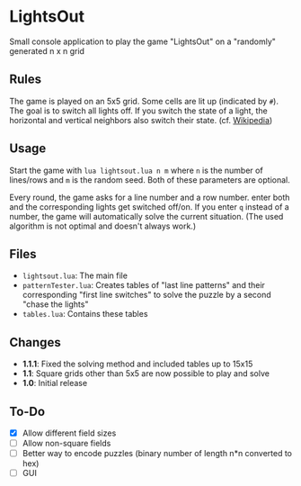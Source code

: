 # LightsOut
Small console application to play the game "LightsOut" on a "randomly" generated n x n grid

## Rules
The game is played on an 5x5 grid. Some cells are lit up (indicated by `#`). The goal is to switch all lights off. If you switch the state of a light, the horizontal and vertical neighbors also switch their state. (cf. [Wikipedia](https://en.wikipedia.org/wiki/Lights_Out_%28game%29))

## Usage
Start the game with `lua lightsout.lua n m` where `n` is the number of lines/rows and `m` is the random seed. Both of these parameters are optional.

Every round, the game asks for a line number and a row number. enter both and the corresponding lights get switched off/on. If you enter `q` instead of a number, the game will automatically solve the current situation. (The used algorithm is not optimal and doesn't always work.)

## Files
- `lightsout.lua`: The main file
- `patternTester.lua`: Creates tables of "last line patterns" and their corresponding "first line switches" to solve the puzzle by a second "chase the lights"
- `tables.lua`: Contains these tables

## Changes
- **1.1.1**: Fixed the solving method and included tables up to 15x15
- **1.1**: Square grids other than 5x5 are now possible to play and solve
- **1.0**: Initial release

## To-Do
- [x] Allow different field sizes
- [ ] Allow non-square fields
- [ ] Better way to encode puzzles (binary number of length n\*n converted to hex)
- [ ] GUI
